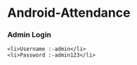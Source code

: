 # Android-Attendance

<h3>Admin Login</h3>

 	<li>Username :-admin</li>
 	<li>Password :-admin123</li>
